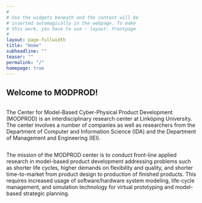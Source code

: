 ```yaml
---
#
# Use the widgets beneath and the content will be
# inserted automagically in the webpage. To make
# this work, you have to use › layout: frontpage
#
layout: page-fullwidth
title: "Home"
subheadline: ""
teaser: ""
permalink: "/"
homepage: true
---
```


## Welcome to MODPROD!

<p align="center">
<img src="{{ site.urlimg }}frontpage.jpg" alt="">
</p>

The Center for Model-Based Cyber-Physical Product Development (MODPROD) is an interdisciplinary research center at Linköping University. The center involves a number of companies as well as researchers from the Department of Computer and Information Science (IDA) and the Department of Management and Engineering (IEI).

<p align="center">
<img src="{{ site.urlimg }}block_diagram.png" alt=""/>
</p>

The mission of the MODPROD center is to conduct front-line applied research in model-based product development addressing problems such as shorter life cycles, higher demands on flexibility and quality, and shorter time-to-market from product design to  production of finished products. This requires increased usage of software/hardware system modeling, life-cycle management, and simulation technology for virtual prototyping and model-based strategic planning.